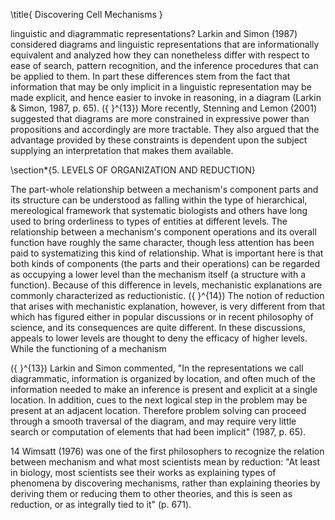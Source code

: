 \title{
Discovering Cell Mechanisms
}

linguistic and diagrammatic representations? Larkin and Simon (1987) considered diagrams and linguistic representations that are informationally equivalent and analyzed how they can nonetheless differ with respect to ease of search, pattern recognition, and the inference procedures that can be applied to them. In part these differences stem from the fact that information that may be only implicit in a linguistic representation may be made explicit, and hence easier to invoke in reasoning, in a diagram (Larkin \& Simon, 1987, p. 65). \({ }^{13}\) More recently, Stenning and Lemon (2001) suggested that diagrams are more constrained in expressive power than propositions and accordingly are more tractable. They also argued that the advantage provided by these constraints is dependent upon the subject supplying an interpretation that makes them available.

\section*{5. LEVELS OF ORGANIZATION AND REDUCTION}

The part-whole relationship between a mechanism's component parts and its structure can be understood as falling within the type of hierarchical, mereological framework that systematic biologists and others have long used to bring orderliness to types of entities at different levels. The relationship between a mechanism's component operations and its overall function have roughly the same character, though less attention has been paid to systematizing this kind of relationship. What is important here is that both kinds of components (the parts and their operations) can be regarded as occupying a lower level than the mechanism itself (a structure with a function). Because of this difference in levels, mechanistic explanations are commonly characterized as reductionistic. \({ }^{14}\) The notion of reduction that arises with mechanistic explanation, however, is very different from that which has figured either in popular discussions or in recent philosophy of science, and its consequences are quite different. In these discussions, appeals to lower levels are thought to deny the efficacy of higher levels. While the functioning of a mechanism

\({ }^{13}\) Larkin and Simon commented, "In the representations we call diagrammatic, information is organized by location, and often much of the information needed to make an inference is present and explicit at a single location. In addition, cues to the next logical step in the problem may be present at an adjacent location. Therefore problem solving can proceed through a smooth traversal of the diagram, and may require very little search or computation of elements that had been implicit" (1987, p. 65).

14 Wimsatt (1976) was one of the first philosophers to recognize the relation between mechanism and what most scientists mean by reduction: "At least in biology, most scientists see their works as explaining types of phenomena by discovering mechanisms, rather than explaining theories by deriving them or reducing them to other theories, and this is seen as reduction, or as integrally tied to it" (p. 671).